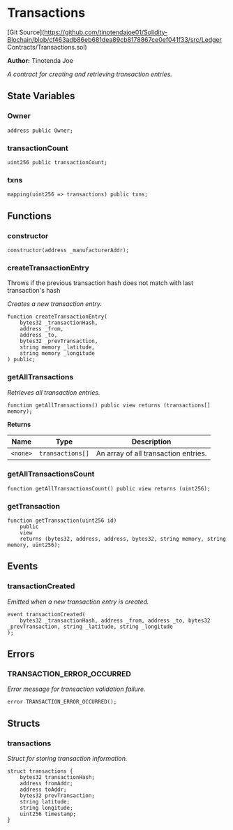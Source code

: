# Transactions
[Git Source](https://github.com/tinotendajoe01/Solidity-Blochain/blob/cf463adb86eb681dea89cb8178867ce0ef041f33/src/Ledger Contracts/Transactions.sol)

**Author:**
Tinotenda Joe

*A contract for creating and retrieving transaction entries.*


## State Variables
### Owner

```solidity
address public Owner;
```


### transactionCount

```solidity
uint256 public transactionCount;
```


### txns

```solidity
mapping(uint256 => transactions) public txns;
```


## Functions
### constructor


```solidity
constructor(address _manufacturerAddr);
```

### createTransactionEntry

Throws if the previous transaction hash does not match with last transaction's hash

*Creates a new transaction entry.*


```solidity
function createTransactionEntry(
    bytes32 _transactionHash,
    address _from,
    address _to,
    bytes32 _prevTransaction,
    string memory _latitude,
    string memory _longitude
) public;
```

### getAllTransactions

*Retrieves all transaction entries.*


```solidity
function getAllTransactions() public view returns (transactions[] memory);
```
**Returns**

|Name|Type|Description|
|----|----|-----------|
|`<none>`|`transactions[]`|An array of all transaction entries.|


### getAllTransactionsCount


```solidity
function getAllTransactionsCount() public view returns (uint256);
```

### getTransaction


```solidity
function getTransaction(uint256 id)
    public
    view
    returns (bytes32, address, address, bytes32, string memory, string memory, uint256);
```

## Events
### transactionCreated
*Emitted when a new transaction entry is created.*


```solidity
event transactionCreated(
    bytes32 _transactionHash, address _from, address _to, bytes32 _prevTransaction, string _latitude, string _longitude
);
```

## Errors
### TRANSACTION_ERROR_OCCURRED
*Error message for transaction validation failure.*


```solidity
error TRANSACTION_ERROR_OCCURRED();
```

## Structs
### transactions
*Struct for storing transaction information.*


```solidity
struct transactions {
    bytes32 transactionHash;
    address fromAddr;
    address toAddr;
    bytes32 prevTransaction;
    string latitude;
    string longitude;
    uint256 timestamp;
}
```

